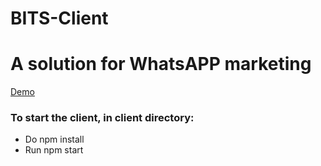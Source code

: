 # BITS-Client
# A solution for WhatsAPP marketing 
[Demo](https://www.linkedin.com/posts/amin-rafaey-6b022315a_whatsapp-whatsappmarketing-personalproject-activity-6883533730305187840-68cH)

### To start the client, in client directory:

- Do npm install
- Run npm start

